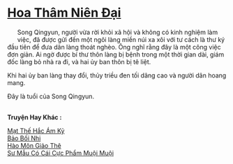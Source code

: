 <a href="https://truyentiki.com/hoa-tham-nien-dai.33916/" title="Hoa Thâm Niên Đại"><h1>Hoa Thâm Niên Đại</h1></a><div style="display:table"><img align="right" style="float: left; padding: 10px;" src="https://truyentiki.com/images/story/200x260/33916.jpg" alt="">Song Qingyun, người vừa rời khỏi xã hội và không có kinh nghiệm làm việc, đã được gửi đến một ngôi làng miền núi xa xôi với tư cách là thư ký đầu tiên để đưa dân làng thoát nghèo. Ông nghĩ rằng đây là một công việc đơn giản. Ai ngờ được bí thư thôn làng bị bệnh trong một thời gian dài, giám đốc làng bỏ nhà ra đi, và hai ủy ban thôn bị tê liệt. <p></p> Khi hai ủy ban làng thay đổi, thủy triều đen tối dâng cao và người dân hoang mang. <p></p> Đây là tuổi của Song Qingyun.</div><p><br><b>Truyện Hay Khác :</b></p><a href="https://truyentiki.com/mat-the-hac-am-ky.33915/" alt="Mạt Thế Hắc Ám Kỷ">Mạt Thế Hắc Ám Kỷ</a><br/><a href="https://github.com/nownovels/top500/tree/master/truyenhay/33926/" alt="Bảo Bối Nhi">Bảo Bối Nhi</a><br/><a href="https://www.flickr.com/photos/188164041@N05/49963164483/" alt="Hào Môn Giảo Thê">Hào Môn Giảo Thê</a><br/><a href="https://www.flickr.com/photos/188164041@N05/49966797278/" alt="Sư Mẫu Có Cái Cực Phẩm Muội Muội">Sư Mẫu Có Cái Cực Phẩm Muội Muội</a><br/>